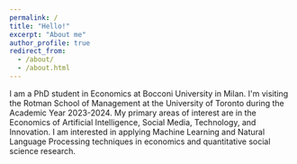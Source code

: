```yaml
---
permalink: /
title: "Hello!"
excerpt: "About me"
author_profile: true
redirect_from: 
  - /about/
  - /about.html
---
```

I am a PhD student in Economics at Bocconi University in Milan. I'm visiting the Rotman School of Management at the University of Toronto during the Academic Year 2023-2024. My primary areas of interest are in the Economics of Artificial Intelligence, Social Media, Technology, and Innovation. I am interested in applying Machine Learning and Natural Language Processing techniques in economics and quantitative social science research.
